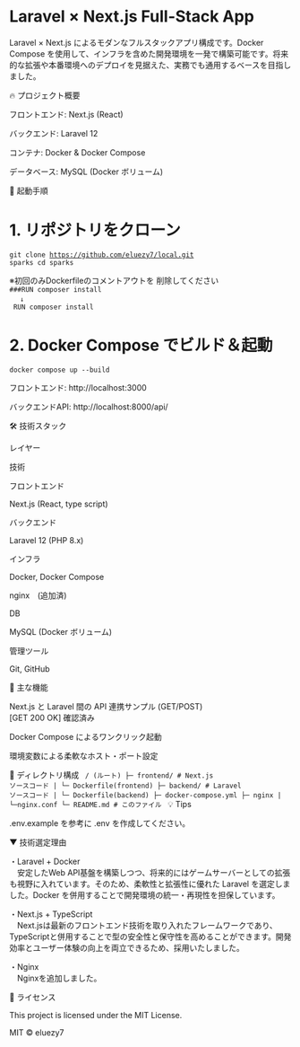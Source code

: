 <h1><b>Laravel × Next.js Full-Stack App</b></h1>

Laravel × Next.js によるモダンなフルスタックアプリ構成です。Docker Compose を使用して、インフラを含めた開発環境を一発で構築可能です。将来的な拡張や本番環境へのデプロイを見据えた、実務でも通用するベースを目指しました。

🔥 プロジェクト概要

フロントエンド: Next.js (React)

バックエンド: Laravel 12

コンテナ: Docker & Docker Compose

データベース: MySQL (Docker ボリューム)


🚀 起動手順

# 1. リポジトリをクローン
<code>git clone https://github.com/eluezy7/local.git sparks
cd sparks
</code>


※初回のみDockerfileのコメントアウトを
削除してください<br>
<code>###RUN composer install<br>
　↓<br>
RUN composer install
</code>

# 2. Docker Compose でビルド＆起動


<code>docker compose up --build</code>

フロントエンド: http://localhost:3000

バックエンドAPI: http://localhost:8000/api/

🛠 技術スタック

レイヤー

技術

フロントエンド

Next.js (React, type script)

バックエンド

Laravel 12 (PHP 8.x)

インフラ

Docker, Docker Compose

nginx　(追加済)

DB

MySQL (Docker ボリューム)

管理ツール

Git, GitHub

🎯 主な機能

Next.js と Laravel 間の API 連携サンプル (GET/POST)<br>
[GET 200 OK] 確認済み

Docker Compose によるワンクリック起動

環境変数による柔軟なホスト・ポート設定

📁 ディレクトリ構成
<code>
/ (ルート)
├─ frontend/      # Next.js ソースコード
|   └─ Dockerfile(frontend)
├─ backend/       # Laravel ソースコード
|   └─ Dockerfile(backend)
├─ docker-compose.yml
├─ nginx
|   └─nginx.conf
└─ README.md      # このファイル
</code>
💡 Tips

.env.example を参考に .env を作成してください。

▼ 技術選定理由<br>

・Laravel + Docker<br>
　安定したWeb API基盤を構築しつつ、将来的にはゲームサーバーとしての拡張も視野に入れています。そのため、柔軟性と拡張性に優れた Laravel を選定しました。Docker を併用することで開発環境の統一・再現性を担保しています。

・Next.js + TypeScript<br>
　Next.jsは最新のフロントエンド技術を取り入れたフレームワークであり、TypeScriptと併用することで型の安全性と保守性を高めることができます。開発効率とユーザー体験の向上を両立できるため、採用いたしました。

・Nginx<br>
　Nginxを追加しました。


📝 ライセンス

This project is licensed under the MIT License.

MIT © eluezy7
